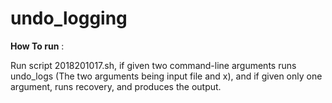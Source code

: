 # undo_logging

**How To run** :

Run script 2018201017.sh, if given two command-line arguments runs undo_logs (The two arguments being input file and x), 
and if given only one argument, runs recovery, and produces the output.
